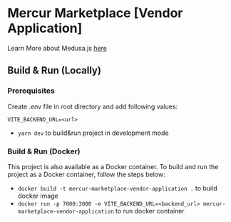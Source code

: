 # Mercur Marketplace [Vendor Application]

Learn More about Medusa.js [here](https://docs.medusajs.com/)

## Build & Run (Locally)

### Prerequisites

Create .env file in root directory and add following values:

```dotenv
VITE_BACKEND_URL=<url>
```

- `yarn dev` to build&run project in development mode


### Build & Run (Docker)

This project is also available as a Docker container. To build and run the project as a Docker container, follow the steps below:

- `docker build -t mercur-marketplace-vendor-application .` to build docker image
- `docker run -p 7000:3000 -e VITE_BACKEND_URL=<backend_url> mercur-marketplace-vendor-application` to run docker container